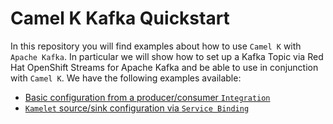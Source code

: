 # Camel K Kafka Quickstart

In this repository you will find examples about how to use `Camel K` with `Apache Kafka`. In particular we will show how to set up a Kafka Topic via Red Hat OpenShift Streams for Apache Kafka and be able to use in conjunction with `Camel K`. We have the following examples available:

* [Basic configuration from a producer/consumer `Integration`](./basic/) 
* [`Kamelet` source/sink configuration via `Service Binding`](./service-binding/)
